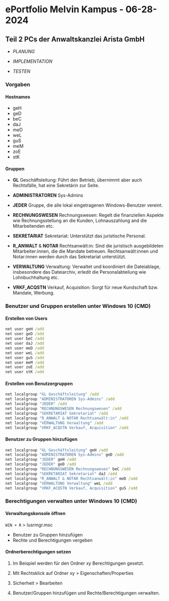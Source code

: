 # ePortfolio Melvin Kampus - 06-28-2024

## Teil 2 PCs der Anwaltskanzlei Arista GmbH

- *PLANUNG*

- *IMPLEMENTATION*

- *TESTEN*

### Vorgaben

#### Hostnames

- geH
- geD
- beC
- daJ
- meD
- weL
- guS
- meM
- zoE
- stK

#### Gruppen

- **GL**
Geschäftsleitung: Führt den Betrieb, übernimmt aber auch Rechtsfälle, hat eine Sekretärin zur Seite.

- **ADMINISTRATOREN**
Sys-Admins

- **JEDER**
Gruppe, die alle lokal eingetragenen Windows-Benutzer vereint.

- **RECHNUNGSWESEN**
Rechnungswesen: Regelt die finanziellen Aspekte wie Rechnungsstellung an die Kunden, Lohnauszahlung and die Mitarbeitenden etc.

- **SEKRETARIAT**
Sekretariat: Unterstützt das juristische Personal.

- **R_ANWALT** & **NOTAR**
Rechtsanwält:in: Sind die juristisch ausgebildeten Mitarbeiter:innen, die die Mandate betreuen. Rechtsanwält:innen und Notar:innen werden durch das Sekretariat unterstützt.

- **VERWALTUNG**
Verwaltung: Verwaltet und koordiniert die Dateiablage, insbesondere das Dateiarchiv, erledit die Personalabteilung wie Lohnbuchhaltung etc.

- **VRKF_ACQSTN**
Verkauf, Acquisition: Sorgt für neue Kundschaft bzw. Mandate, Werbung.

### Benutzer und Gruppen erstellen unter Windows 10 (CMD)

#### Erstellen von Users

```cmd
net user geH /add
net user geD /add
net user beC /add
net user daJ /add
net user meD /add
net user weL /add
net user guS /add
net user meM /add
net user zoE /add
net user stK /add
``` 

#### Erstellen von Benutzergruppen

```cmd
net localgroup "GL Geschäftsleitung" /add
net localgroup "ADMINISTRATOREN Sys-Admins" /add
net localgroup "JEDER" /add
net localgroup "RECHNUNGSWESEN Rechnungswesen" /add
net localgroup "SEKRETARIAT Sekretariat" /add
net localgroup "R_ANWALT & NOTAR Rechtsanwält:in" /add
net localgroup "VERWALTUNG Verwaltung" /add
net localgroup "VRKF_ACQSTN Verkauf, Acquisition" /add
```

#### Benutzer zu Gruppen hinzufügen

```cmd
net localgroup "GL Geschäftsleitung" geH /add
net localgroup "ADMINISTRATOREN Sys-Admins" geD /add
net localgroup "JEDER" geH /add
net localgroup "JEDER" geD /add
net localgroup "RECHNUNGSWESEN Rechnungswesen" beC /add
net localgroup "SEKRETARIAT Sekretariat" daJ /add
net localgroup "R_ANWALT & NOTAR Rechtsanwält:in" meD /add
net localgroup "VERWALTUNG Verwaltung" weL /add
net localgroup "VRKF_ACQSTN Verkauf, Acquisition" guS /add
```

### Berechtigungen verwalten unter Windows 10 (CMD)

#### Verwaltungskonsole öffnen

```WIN + R``` > lusrmgr.msc 

- Benutzer zu Gruppen hinzufügen
- Rechte und Berechtigungen vergeben

#### Ordnerberechtigungen setzen

1. Im Beispiel werden für den Ordner xy Berechtigungen gesetzt.

2. Mit Rechtsklick auf Ordner xy > Eigenschaften/Properties

3. Sicherheit > Bearbeiten

4. Benutzer/Gruppen hinzufügen und Rechte/Berechtigungen verwalten.
